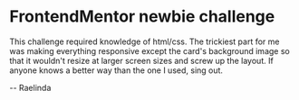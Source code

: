 
# FrontendMentor newbie challenge



This challenge required knowledge of html/css. The trickiest part for me was making everything responsive except the card's background image so that it wouldn't resize at larger screen sizes and screw up the layout. If anyone knows a better way than the one I used, sing out.

--
Raelinda
